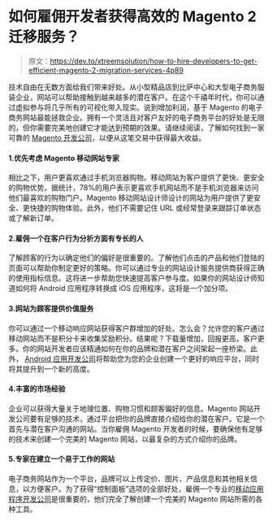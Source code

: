 # 如何雇佣开发者获得高效的 Magento 2 迁移服务？

> 原文：<https://dev.to/xtreemsolution/how-to-hire-developers-to-get-efficient-magento-2-migration-services-4p89>

技术自由在无数方面给我们带来好处。从小型精品店到比萨中心和大型电子商务服装企业，网站可以帮助接触到越来越多的潜在客户。在这个千禧年时代，你可以通过虚拟参与将几乎所有的可视化带入现实。说到增加利润，基于 Magento 的电子商务网站最能拯救企业。拥有一个灵活且对客户友好的电子商务平台的好处是无限的，但你需要完美地创建它才能达到预期的效果。请继续阅读，了解如何找到一家可靠的 [Magento 开发公司](https://xtreemsolution.com/magento-development-services.html)，以便从这笔交易中获得最大收益。

#### 1.优先考虑 Magento 移动网站专家

相比之下，用户更喜欢通过手机浏览器购物。移动网站为客户提供了更快、更安全的购物优势。据统计，78%的用户表示更喜欢手机网站而不是手机浏览器来访问他们最喜欢的购物门户。Magento 移动网站设计师设计的网站为用户提供了更安全、更快捷的购物体验。此外，他们不需要记住 URL 或经常登录来跟踪订单状态或了解新订单。

#### 2.雇佣一个在客户行为分析方面有专长的人

了解顾客的行为以确定他们的偏好是很重要的。了解他们点击的产品和他们登陆的页面可以帮助你制定更好的策略。你可以通过专业的网站设计服务提供商获得正确的使用指标信息。这将进一步帮助您快速提高客户参与度。如果你的网站设计师知道如何将 Android 应用程序转换成 iOS 应用程序，这将是一个加分项。

#### 3.网站为顾客提供价值服务

你可以通过一个移动响应网站获得客户群增加的好处。怎么会？允许您的客户通过移动网站而不是积分卡来收集奖励积分。结果呢？下载量增加，回报更高，客户更多。你的网站开发者应该精通如何在你的品牌和潜在客户之间架起一座桥梁。此外，
[Android 应用开发公司](https://xtreemsolution.com/android-app-development-services.html)将帮助您为您的企业创建一个更好的响应平台，同时将其提升到一个新的高度。

#### 4.丰富的市场经验

企业可以获得大量关于地理位置、购物习惯和顾客偏好的信息。Magento 网站开发公司要有足够的技术，通过平台把你的品牌直接介绍给你的潜在客户。它是一个首先与潜在客户沟通的网站。当你雇佣 Magento 开发者的时候，要确保他有足够的技术来创建一个完美的 Magento 网站，以最复杂的方式介绍你的品牌。

#### 5.专家在建立一个易于工作的网站

电子商务网站作为一个平台，品牌可以上传定价、图片、产品信息和其他相关信息，以方便客户。为了获得“控制面板”选项的全部好处，雇佣一个专业的[移动应用程序开发公司](https://xtreemsolution.com/mobile-app-development-services.html)是很重要的，他们完全了解创建一个完美的 Magento 网站所需的各种工具。